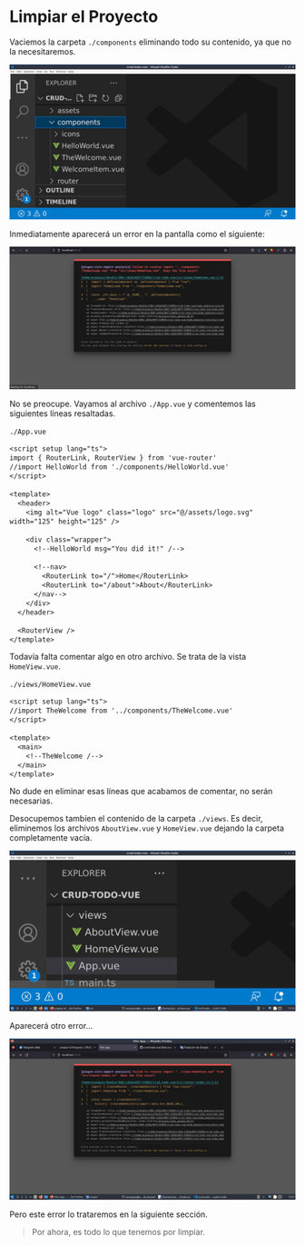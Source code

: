 # Limpiar el Proyecto

Vaciemos la carpeta `./components` eliminando todo su contenido, ya que no la necesitaremos.

![vue-cleaning-the-project](./img/vue-cleaning-the-project-1.jpg)

Inmediatamente aparecerá un error en la pantalla como el siguiente:

![vue-cleaning-the-project](./img/vue-cleaning-the-project-2.jpg)

No se preocupe. Vayamos al archivo `./App.vue` y comentemos las siguientes líneas resaltadas.

`./App.vue`
```vue{3,11,13,14,15,16}
<script setup lang="ts">
import { RouterLink, RouterView } from 'vue-router'
//import HelloWorld from './components/HelloWorld.vue'
</script>

<template>
  <header>
    <img alt="Vue logo" class="logo" src="@/assets/logo.svg" width="125" height="125" />

    <div class="wrapper">
      <!--HelloWorld msg="You did it!" /-->

      <!--nav>
        <RouterLink to="/">Home</RouterLink>
        <RouterLink to="/about">About</RouterLink>
      </nav-->
    </div>
  </header>

  <RouterView />
</template>
```

Todavía falta comentar algo en otro archivo. Se trata de la vista `HomeView.vue`.

`./views/HomeView.vue`

```vue{2,7}
<script setup lang="ts">
//import TheWelcome from '../components/TheWelcome.vue'
</script>

<template>
  <main>
    <!--TheWelcome /-->
  </main>
</template>
```

No dude en eliminar esas líneas que acabamos de comentar, no serán necesarias.

Desocupemos tambíen el contenido de la carpeta `./views`. Es decir, eliminemos los archivos `AboutView.vue` y `HomeView.vue` dejando la carpeta completamente vacía. 

![vue-cleaning-the-project](./img/vue-cleaning-the-project-3.jpg)

Aparecerá otro error...

![vue-cleaning-the-project](./img/vue-cleaning-the-project-4.jpg)

Pero este error lo trataremos en la siguiente sección.

>Por ahora, es todo lo que tenemos por limpiar.
